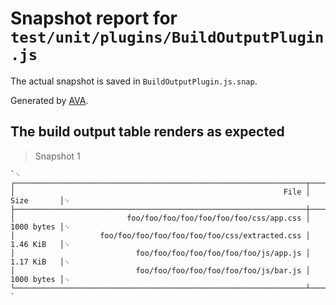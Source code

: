 # Snapshot report for `test/unit/plugins/BuildOutputPlugin.js`

The actual snapshot is saved in `BuildOutputPlugin.js.snap`.

Generated by [AVA](https://avajs.dev).

## The build output table renders as expected

> Snapshot 1

    `␊
    ┌─────────────────────────────────────────────────────────────────┬────────────┐␊
    │                                                            File │ Size       │␊
    ├─────────────────────────────────────────────────────────────────┼────────────┤␊
    │                         foo/foo/foo/foo/foo/foo/foo/css/app.css │ 1000 bytes │␊
    │                   foo/foo/foo/foo/foo/foo/foo/css/extracted.css │ 1.46 KiB   │␊
    │                           foo/foo/foo/foo/foo/foo/foo/js/app.js │ 1.17 KiB   │␊
    │                           foo/foo/foo/foo/foo/foo/foo/js/bar.js │ 1000 bytes │␊
    └─────────────────────────────────────────────────────────────────┴────────────┘␊
    `
